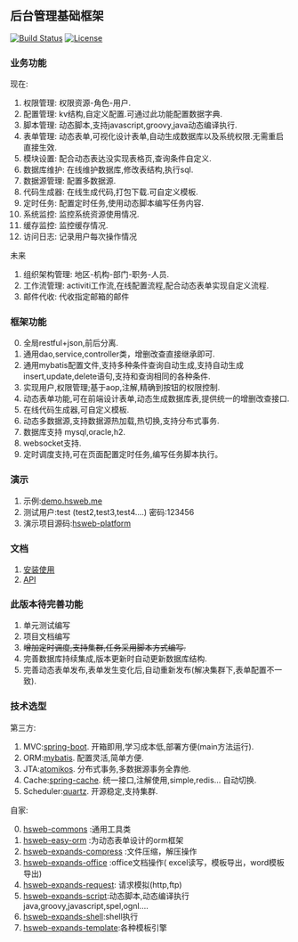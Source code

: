 ## 后台管理基础框架

[![Build Status](https://travis-ci.org/hs-web/hsweb-framework.svg?branch=master)](https://travis-ci.org/hs-web/hsweb-framework)
[![License](https://img.shields.io/badge/license-Apache%202-4EB1BA.svg?style=flat-square)](https://www.apache.org/licenses/LICENSE-2.0.html)

### 业务功能
现在:

1. 权限管理: 权限资源-角色-用户.
2. 配置管理: kv结构,自定义配置.可通过此功能配置数据字典.
3. 脚本管理: 动态脚本,支持javascript,groovy,java动态编译执行.
4. 表单管理: 动态表单,可视化设计表单,自动生成数据库以及系统权限.无需重启直接生效.
5. 模块设置: 配合动态表达没实现表格页,查询条件自定义.
6. 数据库维护: 在线维护数据库,修改表结构,执行sql.
7. 数据源管理: 配置多数据源.
8. 代码生成器: 在线生成代码,打包下载.可自定义模板.
9. 定时任务: 配置定时任务,使用动态脚本编写任务内容.
10. 系统监控: 监控系统资源使用情况.
11. 缓存监控: 监控缓存情况.
12. 访问日志: 记录用户每次操作情况

未来

1. 组织架构管理: 地区-机构-部门-职务-人员.
2. 工作流管理: activiti工作流,在线配置流程,配合动态表单实现自定义流程.
3. 邮件代收: 代收指定邮箱的邮件


### 框架功能
0. 全局restful+json,前后分离.
1. 通用dao,service,controller类，增删改查直接继承即可.
2. 通用mybatis配置文件,支持多种条件查询自动生成,支持自动生成insert,update,delete语句,支持和查询相同的各种条件.
3. 实现用户,权限管理;基于aop,注解,精确到按钮的权限控制.
4. 动态表单功能,可在前端设计表单,动态生成数据库表,提供统一的增删改查接口.
5. 在线代码生成器,可自定义模板.
6. 动态多数据源,支持数据源热加载,热切换,支持分布式事务.
7. 数据库支持 mysql,oracle,h2.
8. websocket支持.
9. 定时调度支持,可在页面配置定时任务,编写任务脚本执行。

### 演示
1. 示例:[demo.hsweb.me](http://demo.hsweb.me)
2. 测试用户:test (test2,test3,test4....) 密码:123456 
3. 演示项目源码:[hsweb-platform](https://github.com/hs-web/hsweb-platform)

### 文档
1. [安装使用](doc/1.安装使用.md)
2. [API](doc/2.API.md)

### 此版本待完善功能
1. 单元测试编写
2. 项目文档编写
3. ~~增加定时调度,支持集群,任务采用脚本方式编写.~~
4. 完善数据库持续集成,版本更新时自动更新数据库结构.
5. 完善动态表单发布,表单发生变化后,自动重新发布(解决集群下,表单配置不一致).

### 技术选型
第三方:

1. MVC:[spring-boot](https://github.com/spring-projects/spring-boot). 开箱即用,学习成本低,部署方便(main方法运行).
2. ORM:[mybatis](https://github.com/mybatis/mybatis-3). 配置灵活,简单方便.
3. JTA:[atomikos](https://www.atomikos.com/). 分布式事务,多数据源事务全靠他.
4. Cache:[spring-cache](https://github.com/spring-projects/spring-framework/tree/master/spring-context/src/main/java/org/springframework/cache). 统一接口,注解使用,simple,redis... 自动切换.
5. Scheduler:[quartz](https://github.com/quartz-scheduler/quartz). 开源稳定,支持集群.

自家:

0. [hsweb-commons](https://github.com/hs-web/hsweb-commons) :通用工具类
1. [hsweb-easy-orm](https://github.com/hs-web/hsweb-easy-orm) :为动态表单设计的orm框架
2. [hsweb-expands-compress](https://github.com/hs-web/hsweb-expands/tree/master/hsweb-expands-compress) :文件压缩，解压操作
3. [hsweb-expands-office](https://github.com/hs-web/hsweb-expands/tree/master/hsweb-expands-office) :office文档操作( excel读写，模板导出，word模板导出)
4. [hsweb-expands-request](https://github.com/hs-web/hsweb-expands/tree/master/hsweb-expands-request): 请求模拟(http,ftp)
5. [hsweb-expands-script](https://github.com/hs-web/hsweb-expands/tree/master/hsweb-expands-script):动态脚本,动态编译执行java,groovy,javascript,spel,ognl....
6. [hsweb-expands-shell](https://github.com/hs-web/hsweb-expands/tree/master/hsweb-expands-shell):shell执行
7. [hsweb-expands-template](https://github.com/hs-web/hsweb-expands/tree/master/hsweb-expands-template):各种模板引擎
